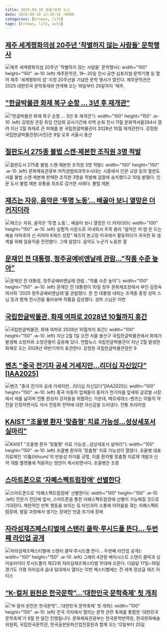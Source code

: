 ```yaml
---
title: 2025.09.10 생활/문화 뉴스
date: 2025-09-10 12:20:16 +0900
categories: [krnews, life]
tags: [krnews, life, auto]
---
```

## [제주 세계평화의섬 20주년 '작별하지 않는 사람들' 문학행사](https://n.news.naver.com/mnews/article/001/0015614535)

![제주 세계평화의섬 20주년 '작별하지 않는 사람들' 문학행사](https://mimgnews.pstatic.net/image/origin/001/2025/09/09/15614535.jpg?type=nf220_150){: width="100" height="150" .w-10 .left}
제주문학관, 19∼25일 전시·공연·심포지엄·문학기행 등 열어 제주 '세계평화의 섬' 지정 20주년을 기념한 문학 행사가 열린다. 제주문학관은 2025 대한민국 문학축제와 연계해 오는 19일부터 25일까지 '제주,

## ["한글박물관 화재 복구 순항 … 3년 후 재개관"](https://n.news.naver.com/mnews/article/009/0005555684)

!["한글박물관 화재 복구 순항 … 3년 후 재개관"](https://mimgnews.pstatic.net/image/origin/009/2025/09/09/5555684.jpg?type=nf220_150){: width="100" height="150" .w-10 .left}
강정원 관장 취임 간담회 공사기간에 지역 순회 전시 11월 문화역서울284서 열려 지난 2월 화재로 큰 피해를 본 국립한글박물관이 2028년 10월 재개관한다. 강정원 국립한글박물관장(사진)은 9일 오후 서울시 용산

## [절판도서 275종 불법 스캔·제본한 조직원 3명 적발](https://n.news.naver.com/mnews/article/277/0005649490)

![절판도서 275종 불법 스캔·제본한 조직원 3명 적발](https://mimgnews.pstatic.net/image/origin/277/2025/09/10/5649490.jpg?type=nf220_150){: width="100" height="150" .w-10 .left}
문화체육관광부 저작권범죄과학수사대는 시중에서 인문·교양 등의 절판도서를 불법 스캔·제본해 판매한 조직원 3명을 적발해 검찰에 송치했다고 10일 밝혔다. 인문 도서 불법 제본 유통을 최초로 검거한 사례다. 불법 제본

## [재즈는 자유, 음악은 ‘투명 노동’… 배곯아 보니 열망은 더 커지더라](https://n.news.naver.com/mnews/article/081/0003573199)

![재즈는 자유, 음악은 ‘투명 노동’… 배곯아 보니 열망은 더 커지더라](https://mimgnews.pstatic.net/image/origin/081/2025/09/10/3573199.jpg?type=nf220_150){: width="100" height="150" .w-10 .left}
실험적 사운드로 국내외서 주목 용리 “음악은 피·땀·돈 드는 예술 아마추어 신 커져야 K재즈 성장” 재즈의 본고장 미국에서 활동하다가 귀국한 뒤 생계를 위해 일용직을 전전했다. 그때 알았다. 음악도 누군가 노동한 결

## [문재인 전 대통령, 청주공예비엔날레 관람…"작품 수준 높아"](https://n.news.naver.com/mnews/article/001/0015616913)

![문재인 전 대통령, 청주공예비엔날레 관람…"작품 수준 높아"](https://mimgnews.pstatic.net/image/origin/001/2025/09/10/15616913.jpg?type=nf220_150){: width="100" height="150" .w-10 .left}
문재인 전 대통령이 10일 청주 문화제조창에서 부인 김정숙 여사와 '2025 청주공예비엔날레'를 관람했다. 문 전 대통령 내외는 조계종 종정 성파 스님 등과 함께 전시관을 둘러보며 작품을 감상했다. 성파 스님은 이번

## [국립한글박물관, 화재 여파로 2028년 10월까지 휴간](https://n.news.naver.com/mnews/article/021/0002735456)

![국립한글박물관, 화재 여파로 2028년 10월까지 휴간](https://mimgnews.pstatic.net/image/origin/021/2025/09/10/2735456.jpg?type=nf220_150){: width="100" height="150" .w-10 .left}
지난 2월 1일 오전 서울 용산구 국립한글박물관에서 화재가 발생해 소방차와 소방관들이 출동해 있다. 연합뉴스 국립한글박물관이 지난 2월 발생한 화재로 오는 2028년 하반기까지 휴관한다. 강정원 국립한글박물관장은 9

## [벤츠 "중국 전기차 공세 거세지만…리더십 자신있다"[IAA2025]](https://n.news.naver.com/mnews/article/018/0006111719)

![벤츠 "중국 전기차 공세 거세지만…리더십 자신있다"[IAA2025]](https://mimgnews.pstatic.net/image/origin/018/2025/09/10/6111719.jpg?type=nf220_150){: width="100" height="150" .w-10 .left}
중국 자동차 업체들이 중저가 전기차를 앞세워 글로벌 시장에서 세를 넓히며 전통 완성차 강자들을 위협하는 가운데, 메르세데스-벤츠는 이들의 약진을 인정하면서도 자사 전동화 전략에 대한 자신감을 드러냈다. 전통 프리미엄

## [KAIST "조울병 환자 '맞춤형' 치료 가능성…성상세포서 실마리"](https://n.news.naver.com/mnews/article/277/0005649503)

![KAIST "조울병 환자 '맞춤형' 치료 가능성…성상세포서 실마리"](https://mimgnews.pstatic.net/image/origin/277/2025/09/10/5649503.jpg?type=nf220_150){: width="100" height="150" .w-10 .left}
조울병 환자의 '맞춤형' 치료 가능성이 열렸다. 조울병 대표 치료제인 '리튬(lithium)'의 반응성 차이를 규명, 이를 환자별 맞춤형 치료제 개발과 신약 개발 플랫폼에 적용하는 방안이 제시되면서다. 조울병은 조증

## [스마트폰으로 ‘자폐스펙트럼장애’ 선별한다](https://n.news.naver.com/mnews/article/346/0000097122)

![스마트폰으로 ‘자폐스펙트럼장애’ 선별한다](https://mimgnews.pstatic.net/image/origin/346/2025/09/10/97122.jpg?type=nf220_150){: width="100" height="150" .w-10 .left}
전문가 진단에 앞서, 스마트폰을 통한 자폐스펙트럼장애 선별이 가능해질 것으로 기대된다. 제한적인 반복 행동을 보이는 등 타인과의 소통에 어려움을 겪는 자폐스펙트럼장애. 발달 과정에서 생기는 장애인 만큼 조기에 장애

## [자라섬재즈페스티벌에 스탠리 클락·루시드폴 뜬다… 두번째 라인업 공개](https://n.news.naver.com/mnews/article/011/0004531374)

![자라섬재즈페스티벌에 스탠리 클락·루시드폴 뜬다… 두번째 라인업 공개](https://mimgnews.pstatic.net/image/origin/011/2025/09/10/4531374.jpg?type=nf220_150){: width="100" height="150" .w-10 .left}
그래미 4관왕 베이시스트 스탠리 클락과 싱어송라이터 루시드폴이 제22회 자라섬재즈페스티벌 무대에 오른다. 다음달 17일~19일 경기도 가평 자라섬과 읍내 일대에서 열리는 이번 페스티벌에는 전 세계 정상급 재즈 아티스

## [“K-컬처 원천은 한국문학”…‘대한민국 문학축제’ 첫 개최](https://n.news.naver.com/mnews/article/056/0012026297)

![“K-컬처 원천은 한국문학”…‘대한민국 문학축제’ 첫 개최](https://mimgnews.pstatic.net/image/origin/056/2025/09/10/12026297.jpg?type=nf220_150){: width="100" height="150" .w-10 .left}
전국 각지에서 열리는 문학 관련 축제를 통합한 ‘대한민국 문학축제’가 9월 한 달간 진행됩니다. 문화체육관광부는 한국문학번역원, 한국문화예술위원회, 국립한국문학관, 한국출판문화산업진흥원과 함께 오는 12일부터 25일


